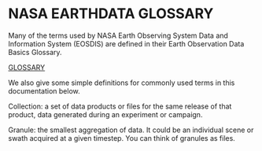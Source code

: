 # NASA EARTHDATA GLOSSARY

Many of the terms used by NASA Earth Observing System Data and Information System (EOSDIS)
are defined in their Earth Observation Data Basics Glossary.

[GLOSSARY](https://www.earthdata.nasa.gov/learn/earth-observation-data-basics/glossary#ed-glossary-c)

We also give some simple definitions for commonly used terms in this documentation below.

Collection: a set of data products or files for the same release of that product,
    data generated during an experiment or campaign.

Granule: the smallest aggregation of data.  It could be an individual scene or swath acquired at a given timestep.  You can think of granules as files.
